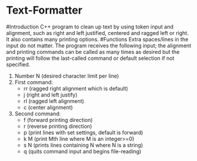 # Text-Formatter
#Introduction
C++ program to clean up text by using token input and alignment, such as right and left justified, centered and ragged left or right. It also contains many printing options.
#Functions
Extra spaces/lines in the input do not matter.
The program receives the following input; the alignment and printing commands can be called as many times as desired but the printing will follow the last-called command or default selection if not specified.
1. Number N (desired character limit per line)
2. First command: 
   - rr (ragged right alignment which is default)
   - j (right and left justify)
   - rl (ragged left alignment)
   - c (center alignment)
3. Second command:
   - f (forward printing direction)
   - r (reverse printing direction)
   - p (print lines with set settings, default is forward)
   - k M (print Mth line where M is an integer>=0)
   - s N (prints lines containing N where N is a string)
   - q (quits command input and begins file-reading)
